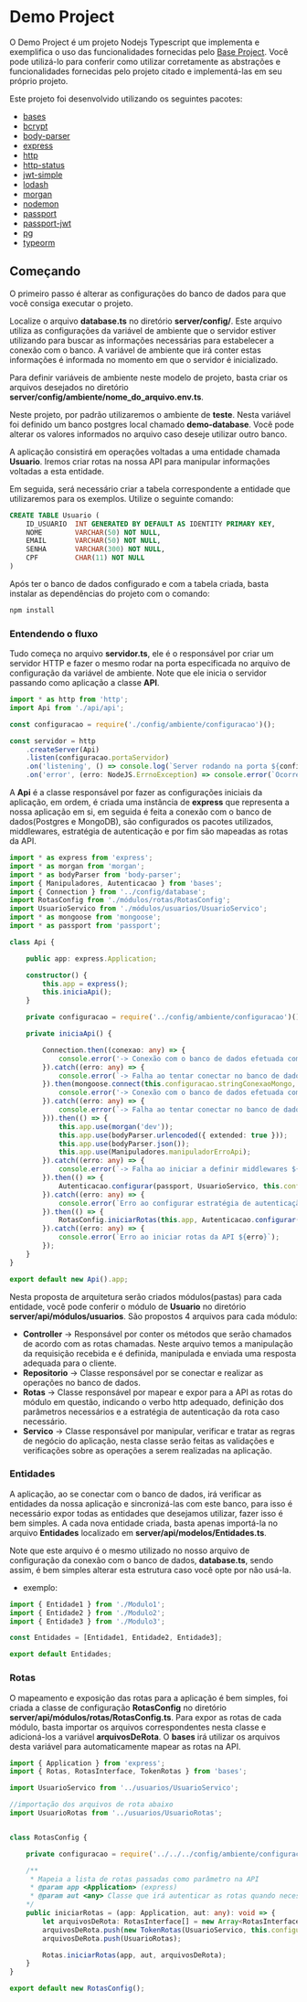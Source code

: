 # Demo Project 

O Demo Project é um projeto Nodejs Typescript que implementa e exemplifica o uso das funcionalidades fornecidas pelo [Base Project](https://github.com/lucasfernandoassiswebdev/Bases). Você pode utilizá-lo para conferir como utilizar corretamente as abstrações e funcionalidades fornecidas pelo projeto citado e implementá-las em seu próprio projeto.

Este projeto foi desenvolvido utilizando os seguintes pacotes:
- [bases](https://github.com/lucasfernandoassiswebdev/Bases)
- [bcrypt](https://www.npmjs.com/package/bcrypt)
- [body-parser](https://www.npmjs.com/package/body-parser)
- [express](https://expressjs.com/pt-br/)
- [http](https://www.npmjs.com/package/http)
- [http-status](https://www.npmjs.com/package/http-status)
- [jwt-simple](https://www.npmjs.com/package/jwt-simple)
- [lodash](https://lodash.com/)
- [morgan](https://www.npmjs.com/package/morgan)
- [nodemon](https://nodemon.io/)
- [passport](https://www.npmjs.com/package/passport)
- [passport-jwt](https://www.npmjs.com/package/passport-jwt)
- [pg](https://www.npmjs.com/package/pg)
- [typeorm](https://typeorm.io/#/)

## Começando

O primeiro passo é alterar as configurações do banco de dados para que você consiga executar o projeto.

Localize o arquivo **database.ts** no diretório **server/config/**. Este arquivo utiliza as configurações da variável de ambiente que o servidor estiver utilizando para buscar as informações necessárias para estabelecer a conexão com o banco. A variável de ambiente que irá conter estas informações é informada no momento em que o servidor é inicializado.

Para definir variáveis de ambiente neste modelo de projeto, basta criar os arquivos desejados no diretório **server/config/ambiente/nome_do_arquivo.env.ts**.

Neste projeto, por padrão utilizaremos o ambiente de **teste**. Nesta variável foi definido um banco postgres local chamado **demo-database**. Você pode alterar os valores informados no arquivo caso deseje utilizar outro banco.

A aplicação consistirá em operações voltadas a uma entidade chamada **Usuario**. Iremos criar rotas na nossa API para manipular informações voltadas a esta entidade.

Em seguida, será necessário criar a tabela correspondente a entidade que utilizaremos para os exemplos. Utilize o seguinte comando:

```sql
CREATE TABLE Usuario (
    ID_USUARIO  INT GENERATED BY DEFAULT AS IDENTITY PRIMARY KEY,
    NOME        VARCHAR(50) NOT NULL,
    EMAIL       VARCHAR(50) NOT NULL,
    SENHA       VARCHAR(300) NOT NULL,
    CPF         CHAR(11) NOT NULL				
)
```

Após ter o banco de dados configurado e com a tabela criada, basta instalar as dependências do projeto com o comando:

```bash
npm install 
```

### Entendendo o fluxo

Tudo começa no arquivo **servidor.ts**, ele é o responsável por criar um servidor HTTP e fazer o mesmo rodar na porta especificada no arquivo de configuração da variável de ambiente. Note que ele inicia o servidor passando como aplicação a classe **API**.

```typescript
import * as http from 'http';
import Api from './api/api';

const configuracao = require('./config/ambiente/configuracao')();

const servidor = http
    .createServer(Api)
    .listen(configuracao.portaServidor)
    .on('listening', () => console.log(`Server rodando na porta ${configuracao.portaServidor}`))
    .on('error', (erro: NodeJS.ErrnoException) => console.error(`Ocorreu um erro ${erro}`));

```

A **Api** é a classe responsável por fazer as configurações iniciais da aplicação, em ordem, é criada uma instância de **express** que representa a nossa aplicação em si, em seguida é feita a conexão com o banco de dados(Postgres e MongoDB), são configurados os pacotes utilizados, middlewares, estratégia de autenticação e por fim são mapeadas as rotas da API.

```typescript
import * as express from 'express';
import * as morgan from 'morgan';
import * as bodyParser from 'body-parser';
import { Manipuladores, Autenticacao } from 'bases';
import { Connection } from '../config/database';
import RotasConfig from './módulos/rotas/RotasConfig';
import UsuarioServico from './módulos/usuarios/UsuarioServico';
import * as mongoose from 'mongoose';
import * as passport from 'passport';

class Api {

    public app: express.Application;    

    constructor() {
        this.app = express();
        this.iniciaApi();
    }

    private configuracao = require('../config/ambiente/configuracao')();

    private iniciaApi() {

        Connection.then((conexao: any) => {            
            console.error('-> Conexão com o banco de dados efetuada com sucesso! (Postgres)');
        }).catch((erro: any) => {
            console.error(`-> Falha ao tentar conectar no banco de dados(Postgres) ${erro}`);
        }).then(mongoose.connect(this.configuracao.stringConexaoMongo, { useNewUrlParser: true }).then(() => {            
            console.error('-> Conexão com o banco de dados efetuada com sucesso! (Mongo)');
        }).catch((erro: any) => {
            console.error(`-> Falha ao tentar conectar no banco de dados(Mongo) ${erro}`);
        })).then(() => {
            this.app.use(morgan('dev'));
            this.app.use(bodyParser.urlencoded({ extended: true }));
            this.app.use(bodyParser.json());
            this.app.use(Manipuladores.manipuladorErroApi);
        }).catch((erro: any) => {
            console.error(`-> Falha ao iniciar a definir middlewares ${erro}`);
        }).then(() => {            
            Autenticacao.configurar(passport, UsuarioServico, this.configuracao.chave);            
        }).catch((erro: any) => {
            console.error(`Erro ao configurar estratégia de autenticação da API ${erro}`);
        }).then(() => {            
            RotasConfig.iniciarRotas(this.app, Autenticacao.configurar(passport, UsuarioServico, this.configuracao.chave));
        }).catch((erro: any) => {
            console.error(`Erro ao iniciar rotas da API ${erro}`);
        });
    }
}

export default new Api().app;

```

Nesta proposta de arquitetura serão criados módulos(pastas) para cada entidade, você pode conferir o módulo de **Usuario** no diretório **server/api/módulos/usuarios**.
São propostos 4 arquivos para cada módulo:
- **Controller** -> Responsável por conter os métodos que serão chamados de acordo com as rotas chamadas. Neste arquivo temos a manipulação da requisição recebida e é definida, manipulada e enviada uma resposta adequada para o cliente.
- **Repositorio** -> Classe responsável por se conectar e realizar as operações no banco de dados.
- **Rotas** -> Classe responsável por mapear e expor para a API as rotas do módulo em questão, indicando o verbo http adequado, definição dos parâmetros necessários e a estratégia de autenticação da rota caso necessário.
- **Servico** -> Classe responsável por manipular, verificar e tratar as regras de negócio do aplicação, nesta classe serão feitas as validações e verificações sobre as operações a serem realizadas na aplicação.

### Entidades

A aplicação, ao se conectar com o banco de dados, irá verificar as entidades da nossa aplicação e sincronizá-las com este banco, para isso é necessário expor todas as entidades que desejamos utilizar, fazer isso é bem simples. A cada nova entidade criada, basta apenas importá-la no arquivo **Entidades** localizado em **server/api/modelos/Entidades.ts**.

Note que este arquivo é o mesmo utilizado no nosso arquivo de configuração da conexão com o banco de dados, **database.ts**, sendo assim, é bem simples alterar esta estrutura caso você opte por não usá-la.

- exemplo:

```typescript
import { Entidade1 } from './Modulo1';
import { Entidade2 } from './Modulo2';
import { Entidade3 } from './Modulo3';

const Entidades = [Entidade1, Entidade2, Entidade3];

export default Entidades;
```

### Rotas

O mapeamento e exposição das rotas para a aplicação é bem simples, foi criada a classe de configuração **RotasConfig** no diretório **server/api/módulos/rotas/RotasConfig.ts**.
Para expor as rotas de cada módulo, basta importar os arquivos correspondentes nesta classe e adicioná-los a variável **arquivosDeRota**. O **bases** irá utilizar os arquivos desta variável para automaticamente mapear as rotas na API.

```typescript
import { Application } from 'express';
import { Rotas, RotasInterface, TokenRotas } from 'bases';

import UsuarioServico from '../usuarios/UsuarioServico';

//importação dos arquivos de rota abaixo
import UsuarioRotas from '../usuarios/UsuarioRotas';


class RotasConfig {

    private configuracao = require('../../../config/ambiente/configuracao')();

    /** 
     * Mapeia a lista de rotas passadas como parâmetro na API
     * @param app <Application> (express)
     * @param aut <any> Classe que irá autenticar as rotas quando necessário     
    */
    public iniciarRotas = (app: Application, aut: any): void => {
        let arquivosDeRota: RotasInterface[] = new Array<RotasInterface>();
        arquivosDeRota.push(new TokenRotas(UsuarioServico, this.configuracao.chave));
        arquivosDeRota.push(UsuarioRotas);

        Rotas.iniciarRotas(app, aut, arquivosDeRota);
    }
}

export default new RotasConfig();
```